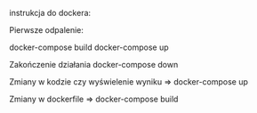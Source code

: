 instrukcja do dockera:

Pierwsze odpalenie: 

docker-compose build
docker-compose up

Zakończenie działania
docker-compose down

Zmiany w kodzie czy wyświelenie wyniku => docker-compose up

Zmiany w dockerfile => docker-compose build